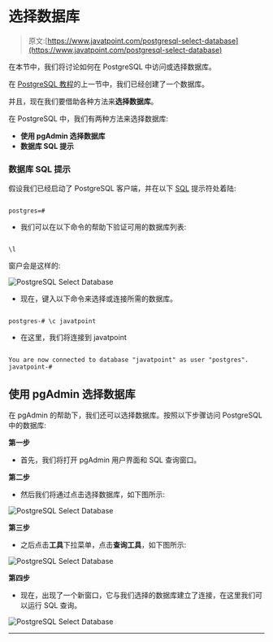 # 选择数据库

> 原文:[https://www.javatpoint.com/postgresql-select-database](https://www.javatpoint.com/postgresql-select-database)

在本节中，我们将讨论如何在 PostgreSQL 中访问或选择数据库。

在 [PostgreSQL 教程](https://www.javatpoint.com/postgresql-tutorial)的上一节中，我们已经创建了一个数据库。

并且，现在我们要借助各种方法来**选择数据库**。

在 PostgreSQL 中，我们有两种方法来选择数据库:

*   **使用 pgAdmin 选择数据库**
*   **数据库 SQL 提示**

### 数据库 SQL 提示

假设我们已经启动了 PostgreSQL 客户端，并在以下 [SQL](https://www.javatpoint.com/sql-tutorial) 提示符处着陆:

```

postgres=#

```

*   我们可以在以下命令的帮助下验证可用的数据库列表:

```

\l

```

窗户会是这样的:

![PostgreSQL Select Database](../Images/d8fa30a4ad19b25a24df4054e9ea440f.png)

*   现在，键入以下命令来选择或连接所需的数据库。

```

postgres-# \c javatpoint

```

*   在这里，我们将连接到 javatpoint

```

You are now connected to database "javatpoint" as user "postgres".
javatpoint-#

```

## 使用 pgAdmin 选择数据库

在 pgAdmin 的帮助下，我们还可以选择数据库。按照以下步骤访问 PostgreSQL 中的数据库:

**第一步**

*   首先，我们将打开 pgAdmin 用户界面和 SQL 查询窗口。

**第二步**

*   然后我们将通过点击选择数据库，如下图所示:

![PostgreSQL Select Database](../Images/b7fb4c2333778af44c2b38ffbde71320.png)

**第三步**

*   之后点击**工具**下拉菜单，点击**查询工具**，如下图所示:

![PostgreSQL Select Database](../Images/de925b2af8f6cc4997eb38ea52bc4f9d.png)

**第四步**

*   现在，出现了一个新窗口，它与我们选择的数据库建立了连接，在这里我们可以运行 SQL 查询。

![PostgreSQL Select Database](../Images/7635965a3c198426c6679cf20315f1eb.png)

* * *